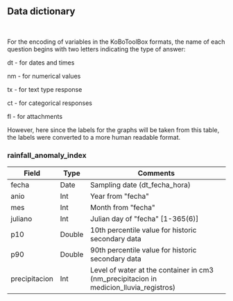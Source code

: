 ## Data dictionary

 

For the encoding of variables in the KoBoToolBox formats, the name of each question begins with two letters indicating the type of answer:

dt - for dates and times

nm - for numerical values

tx - for text type response

ct - for categorical responses

fl - for attachments

However, here since the labels for the graphs will be taken from this table, the labels were converted to a more human readable format.

### rainfall_anomaly_index
| Field         | Type   | Comments                                                                               |
|-------------------|-------------------|-----------------------------------|
| fecha         | Date   | Sampling date (dt_fecha_hora)                                                          |
| anio          | Int    | Year from "fecha"                                                                      |
| mes           | Int    | Month from "fecha"                                                                     |
| juliano       | Int    | Julian day of "fecha" [1-365(6)]                                                       |
| p10           | Double | 10th percentile value for historic secondary data                                      |
| p90           | Double | 90th percentile value for historic secondary data                                      |
| precipitacion | Int    | Level of water at the container in cm3 (nm_precipitacion in medicion_lluvia_registros) |


<!--| codigo        | String | Sampling point code (medicion_lluvia)                                                  |
| nombre_vereda | String | Locality name                                                                          |
| asociacion    | String | Local community association in charge of monitoring                                    |-->
